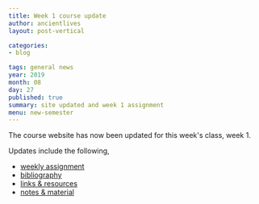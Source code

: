 ```yaml
---
title: Week 1 course update
author: ancientlives
layout: post-vertical

categories:
- blog

tags: general news
year: 2019
month: 08
day: 27
published: true
summary: site updated and week 1 assignment
menu: new-semester
---
```


The course website has now been updated for this week's class, week 1.

Updates include the following,

* [weekly assignment](/weekly_assignment)
* [bibliography](/bibliography)
* [links & resources](/links)
* [notes & material](/notes)
